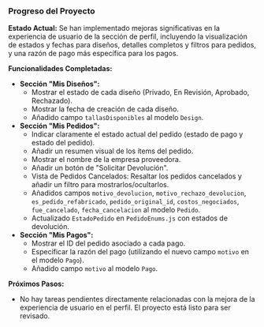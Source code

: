 ### Progreso del Proyecto

**Estado Actual:**
Se han implementado mejoras significativas en la experiencia de usuario de la sección de perfil, incluyendo la visualización de estados y fechas para diseños, detalles completos y filtros para pedidos, y una razón de pago más específica para los pagos.

**Funcionalidades Completadas:**
*   **Sección "Mis Diseños":**
    *   Mostrar el estado de cada diseño (Privado, En Revisión, Aprobado, Rechazado).
    *   Mostrar la fecha de creación de cada diseño.
    *   Añadido campo `tallasDisponibles` al modelo `Design`.
*   **Sección "Mis Pedidos":**
    *   Indicar claramente el estado actual del pedido (estado de pago y estado del pedido).
    *   Añadir un resumen visual de los ítems del pedido.
    *   Mostrar el nombre de la empresa proveedora.
    *   Añadir un botón de "Solicitar Devolución".
    *   Vista de Pedidos Cancelados: Resaltar los pedidos cancelados y añadir un filtro para mostrarlos/ocultarlos.
    *   Añadidos campos `motivo_devolucion`, `motivo_rechazo_devolucion`, `es_pedido_refabricado`, `pedido_original_id`, `costos_negociados`, `fue_cancelado`, `fecha_cancelacion` al modelo `Pedido`.
    *   Actualizado `EstadoPedido` en `PedidoEnums.js` con estados de devolución.
*   **Sección "Mis Pagos":**
    *   Mostrar el ID del pedido asociado a cada pago.
    *   Especificar la razón del pago (utilizando el nuevo campo `motivo` en el modelo `Pago`).
    *   Añadido campo `motivo` al modelo `Pago`.

**Próximos Pasos:**
*   No hay tareas pendientes directamente relacionadas con la mejora de la experiencia de usuario en el perfil. El proyecto está listo para ser revisado.
